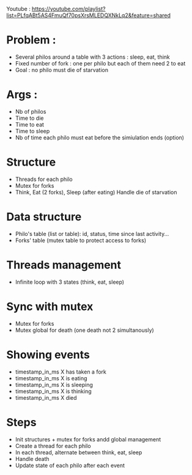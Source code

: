 Youtube : https://youtube.com/playlist?list=PLfqABt5AS4FmuQf70psXrsMLEDQXNkLq2&feature=shared

# Problem :
- Several philos around a table with 3 actions : sleep, eat, think
- Fixed number of fork : one per philo but each of them need 2 to eat
- Goal : no philo must die of starvation

# Args :
- Nb of philos
- Time to die
- Time to eat
- Time to sleep
- Nb of time each philo must eat before the simiulation ends (option)

# Structure
- Threads for each philo
- Mutex for forks
- Think, Eat (2 forks), Sleep (after eating)
Handle die of starvation

# Data structure
- Philo's table (list or table): id, status, time since last activity...
- Forks' table (mutex table to protect access to forks)

# Threads management
- Infinite loop with 3 states (think, eat, sleep)

# Sync with mutex
- Mutex for forks
- Mutex global for death (one death not 2 simultanously)

# Showing events
- timestamp_in_ms X has taken a fork
- timestamp_in_ms X is eating
- timestamp_in_ms X is sleeping
- timestamp_in_ms X is thinking
- timestamp_in_ms X died

# Steps
- Init structures + mutex for forks andd global management
- Create a thread for each philo
- In each thread, alternate between think, eat, sleep
- Handle death
- Update state of each philo after each event
